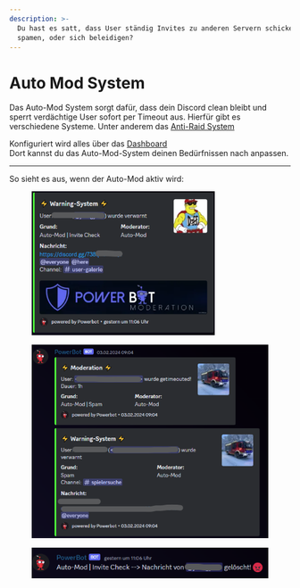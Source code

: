 ```yaml
---
description: >-
  Du hast es satt, dass User ständig Invites zu anderen Servern schicken,
  spamen, oder sich beleidigen?
---
```


# Auto Mod System

Das Auto-Mod System sorgt dafür, dass dein Discord clean bleibt und sperrt verdächtige User sofort per Timeout aus. Hierfür gibt es verschiedene Systeme. Unter anderem das [Anti-Raid System](anti-raid.md)

Konfiguriert wird alles über das [Dashboard](../dashboard/auto-mod-settings.md)\
Dort kannst du das Auto-Mod-System deinen Bedürfnissen nach anpassen.

***

So sieht es aus, wenn der Auto-Mod aktiv wird:

<div align="left">

<figure><img src="../.gitbook/assets/image (47).png" alt="" width="328"><figcaption></figcaption></figure>

 

<figure><img src="../.gitbook/assets/image (49).png" alt="" width="450"><figcaption></figcaption></figure>

</div>

<div align="left" data-full-width="false">

<figure><img src="../.gitbook/assets/image (50).png" alt=""><figcaption></figcaption></figure>

</div>
